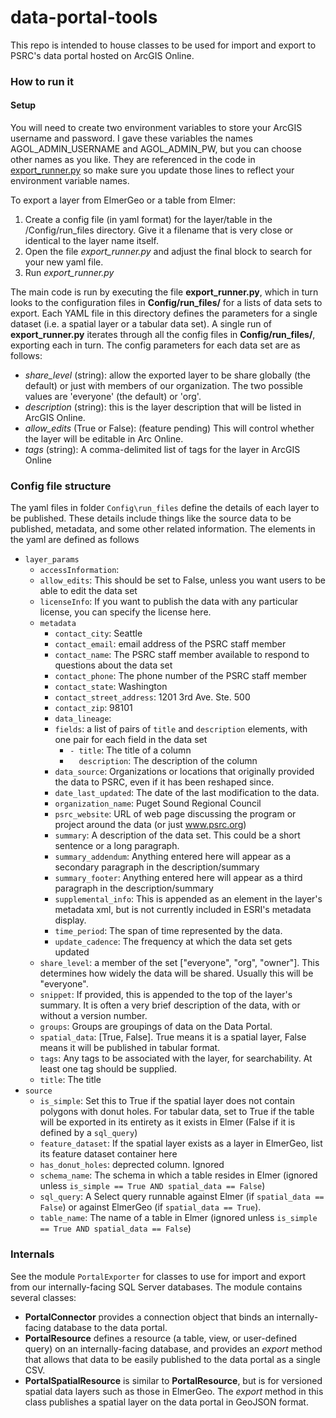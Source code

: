 # data-portal-tools

This repo is intended to house classes to be used for import and export to PSRC's data portal hosted on ArcGIS Online.  

### How to run it ###

#### Setup ####
You will need to create two environment variables to store your ArcGIS username and password.  I gave these variables the names AGOL_ADMIN_USERNAME and AGOL_ADMIN_PW, but you can choose other names as you like.  They are referenced in the code in [export_runner.py](export_runner.py#16) so make sure you update those lines to reflect your environment variable names.

To export a layer from ElmerGeo or a table from Elmer:
1. Create a config file (in yaml format) for the layer/table in the /Config/run_files directory.  Give it a filename that is very close or identical to the layer name itself.
1. Open the file _export_runner.py_ and adjust the final block to search for your new yaml file. 
1. Run _export_runner.py_

The main code is run by executing the file __export_runner.py__, which in turn looks to the configuration files in  __Config/run_files/__ for a lists of data sets to export.  Each YAML file in this directory defines the parameters for a single dataset (i.e. a spatial layer or a tabular data set).  A single run of __export_runner.py__ iterates through all the config files in __Config/run_files/__, exporting each in turn.  The config parameters for each data set are as follows:
*  _share_level_ (string): allow the exported layer to be share globally (the default) or just with members of our organization.  The two possible values are 'everyone' (the default) or 'org'.
* _description_ (string): this is the layer description that will be listed in ArcGIS Online.
* _allow_edits_ (True or False): (feature pending) This will control whether the layer will be editable in Arc Online. 
* _tags_ (string): A comma-delimited list of tags for the layer in ArcGIS Online

### Config file structure ###

The yaml files in folder `Config\run_files` define the details of each layer to be published.  These details include things like the source data to be published, metadata, and some other related information.  The elements in the yaml are defined as follows

- `layer_params`
  - `accessInformation`:
  - `allow_edits`: This should be set to False, unless you want users to be able to edit the data set
  - `licenseInfo`: If you want to publish the data with any particular license, you can specify the license here. 
  - `metadata`
    - `contact_city`:  Seattle
    - `contact_email`: email address of the PSRC staff member
    - `contact_name`:  The PSRC staff member available to respond to questions about the data set
    - `contact_phone`:  The phone number of the PSRC staff member 
    - `contact_state`:  Washington
    - `contact_street_address`:  1201 3rd Ave. Ste. 500
    - `contact_zip`: 98101
    - `data_lineage`:
    - `fields`: a list of pairs of `title` and  `description` elements, with one pair for each field in the data set
        - `- title`: The title of a column
        - `  description`: The description of the column
    - `data_source`: Organizations or locations that originally provided the data to PSRC, even if it has been reshaped since.
    - `date_last_updated`:  The date of the last modification to the data. 
    - `organization_name`: Puget Sound Regional Council
    - `psrc_website`: URL of web page discussing the program or project around the data (or just www.psrc.org)
    - `summary`: A description of the data set.  This could be a short sentence or a long paragraph.
    - `summary_addendum`:  Anything entered here will appear as a secondary paragraph in the description/summary
    - `summary_footer`: Anything entered here will appear as a third paragraph in the description/summary
    - `supplemental_info`: This is appended as an element in the layer's metadata xml, but is not currently included in ESRI's metadata display.  
    - `time_period`: The span of time represented by the data.  
    - `update_cadence`: The frequency at which the data set gets updated
  - `share_level`: a member of the set ["everyone", "org", "owner"].  This determines how widely the data will be shared.  Usually this will be "everyone".
  - `snippet`: If provided, this is appended to the top of the layer's summary.  It is often a very brief description of the data, with or without a version number.
  - `groups`: Groups are groupings of data on the Data Portal.
  - `spatial_data`: [True, False].  True means it is a spatial layer, False means it will be published in tabular format.
  - `tags`: Any tags to be associated with the layer, for searchability.  At least one tag should be supplied. 
  - `title`: The title
- `source`
  - `is_simple`: Set this to True if the spatial layer does not contain polygons with donut holes.  For tabular data, set to True if the table will be exported in its entirety as it exists in Elmer (False if it is defined by a `sql_query`)
  - `feature_dataset`: If the spatial layer exists as a layer in ElmerGeo, list its feature dataset container here
  - `has_donut_holes`: deprected column.  Ignored
  - `schema_name`: The schema in which a table resides in Elmer (ignored unless `is_simple == True AND spatial_data == False`)
  - `sql_query`: A Select query runnable against Elmer (if `spatial_data == False`) or against ElmerGeo (if `spatial_data == True`).
  - `table_name`: The name of a table in Elmer (ignored unless `is_simple == True AND spatial_data == False`)



### Internals ###
See the module `PortalExporter` for classes to use for import and export from our internally-facing SQL Server databases.  The module contains several classes:
 * __PortalConnector__ provides a connection object that binds an internally-facing database to the data portal.
 * __PortalResource__ defines a resource (a table, view, or user-defined query) on an internally-facing database, and provides an *export* method that allows that data to be easily published to the data portal as a single CSV.
 * __PortalSpatialResource__ is similar to __PortalResource__, but is for versioned spatial data layers such as those in ElmerGeo.  The *export* method in this class publishes a spatial layer on the data portal in GeoJSON format.

